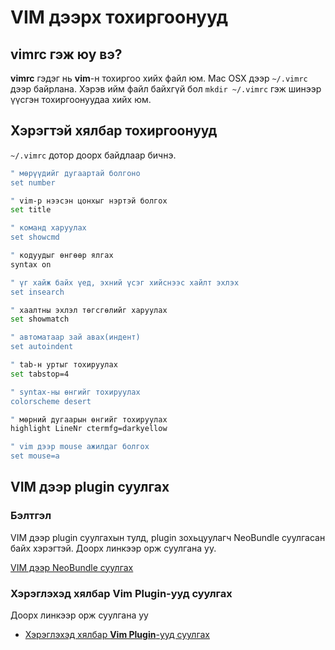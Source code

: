 # VIM дээрх тохиргоонууд

## vimrc гэж юу вэ?

**vimrc** гэдэг нь **vim**-н тохиргоо хийх файл юм.
Mac OSX дээр ```~/.vimrc``` дээр байрлана. Хэрэв ийм файл байхгүй бол ```mkdir ~/.vimrc``` гэж шинээр үүсгэн тохиргоонуудаа хийх юм.

## Хэрэгтэй хялбар тохиргоонууд

```~/.vimrc``` дотор доорх байдлаар бичнэ.

```bash
" мөрүүдийг дугаартай болгоно
set number

" vim-р нээсэн цонхыг нэртэй болгох
set title

" команд харуулах
set showcmd

" кодуудыг өнгөөр ялгах
syntax on

" үг хайж байх үед, эхний үсэг хийснээс хайлт эхлэх
set insearch

" хаалтны эхлэл төгсгөлийг харуулах
set showmatch

" автоматаар зай авах(индент)
set autoindent

" tab-н уртыг тохируулах
set tabstop=4

" syntax-ны өнгийг тохируулах
colorscheme desert

" мөрний дугаарын өнгийг тохируулах
highlight LineNr ctermfg=darkyellow

" vim дээр mouse ажилдаг болгох
set mouse=a

```

## VIM дээр plugin суулгах

### Бэлтгэл
VIM дээр plugin суулгахын тулд, plugin зохьцуулагч NeoBundle суулгасан байх хэрэгтэй. Доорх линкээр орж суулгана уу.

[VIM дээр NeoBundle суулгах]()

### Хэрэглэхэд хялбар **Vim Plugin**-ууд суулгах
Доорх линкээр орж суулгана уу
* [Хэрэглэхэд хялбар **Vim Plugin**-ууд суулгах]()
